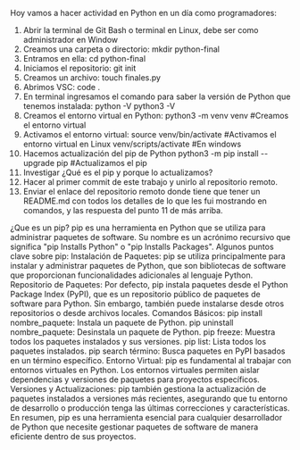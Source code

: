 Hoy vamos a hacer actividad en Python en un día como programadores:
1. Abrir la terminal de Git Bash o terminal en Linux, debe ser como administrador en Window
2. Creamos una carpeta o directorio: 
mkdir python-final
3. Entramos en ella: 
cd python-final
4. Iniciamos el repositorio:
git init
5. Creamos un archivo:
touch finales.py
6. Abrimos VSC:
code .
7. En terminal ingresamos el comando para saber la versión de Python que tenemos instalada:
python -V
python3 -V
8. Creamos el entorno virtual en Python:
python3 -m venv venv #Creamos el entorno virtual
9. Activamos el entorno virtual:
source venv/bin/activate #Activamos el entorno virtual en Linux
venv/scripts/activate #En windows
10. Hacemos actualización del pip de Python
python3 -m pip install --upgrade pip #Actualizamos el pip
11. Investigar ¿Qué es el pip y porque lo actualizamos?
12. Hacer al primer commit de este trabajo y unirlo al repositorio remoto.
13. Enviar el enlace del repositorio remoto donde tiene que tener un README.md con todos los detalles de lo que les fui mostrando en comandos, y las respuesta del punto 11 de más arriba.

¿Que es un pip?
pip es una herramienta en Python que se utiliza para administrar paquetes de software. Su nombre es un acrónimo recursivo que significa "pip Installs Python" o "pip Installs Packages". Algunos puntos clave sobre pip:
Instalación de Paquetes: pip se utiliza principalmente para instalar y administrar paquetes de Python, que son bibliotecas de software que proporcionan funcionalidades adicionales al lenguaje Python.
Repositorio de Paquetes: Por defecto, pip instala paquetes desde el Python Package Index (PyPI), que es un repositorio público de paquetes de software para Python. Sin embargo, también puede instalarse desde otros repositorios o desde archivos locales.
Comandos Básicos:
pip install nombre_paquete: Instala un paquete de Python.
pip uninstall nombre_paquete: Desinstala un paquete de Python.
pip freeze: Muestra todos los paquetes instalados y sus versiones.
pip list: Lista todos los paquetes instalados.
pip search término: Busca paquetes en PyPI basados en un término específico.
Entorno Virtual: pip es fundamental al trabajar con entornos virtuales en Python. Los entornos virtuales permiten aislar dependencias y versiones de paquetes para proyectos específicos.
Versiones y Actualizaciones: pip también gestiona la actualización de paquetes instalados a versiones más recientes, asegurando que tu entorno de desarrollo o producción tenga las últimas correcciones y características.
En resumen, pip es una herramienta esencial para cualquier desarrollador de Python que necesite gestionar paquetes de software de manera eficiente dentro de sus proyectos.
